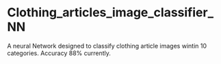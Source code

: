 # Clothing_articles_image_classifier_NN
A neural Network designed to classify clothing article images wintin 10 categories. Accuracy 88% currently.
